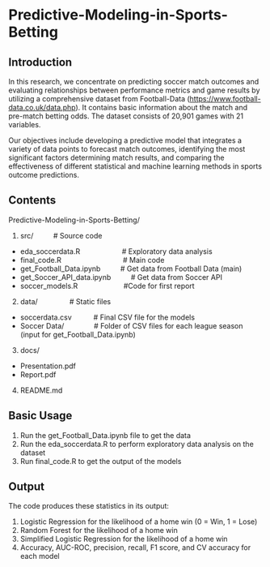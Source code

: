 # Predictive-Modeling-in-Sports-Betting


## Introduction
In this research, we concentrate on predicting soccer match outcomes and evaluating relationships between performance metrics and game results by utilizing a comprehensive dataset from Football-Data (https://www.football-data.co.uk/data.php). It contains basic information about the match and pre-match betting odds. The dataset consists of 20,901 games with 21 variables.

Our objectives include developing a predictive model that integrates a variety of data points to forecast match outcomes, identifying the most significant factors determining match results, and comparing the effectiveness of different statistical and machine learning methods in sports outcome predictions.

## Contents
Predictive-Modeling-in-Sports-Betting/  
1. src/&nbsp;&nbsp;&nbsp;&nbsp;&nbsp;&nbsp;&nbsp;&nbsp;&nbsp;&nbsp;# Source code
- eda_soccerdata.R&nbsp;&nbsp;&nbsp;&nbsp;&nbsp;&nbsp;&nbsp;&nbsp;&nbsp;&nbsp;&nbsp;&nbsp;&nbsp;&nbsp;&nbsp;&nbsp;&nbsp;&nbsp;&nbsp;&nbsp;&nbsp;# Exploratory data analysis
- final_code.R&nbsp;&nbsp;&nbsp;&nbsp;&nbsp;&nbsp;&nbsp;&nbsp;&nbsp;&nbsp;&nbsp;&nbsp;&nbsp;&nbsp;&nbsp;&nbsp;&nbsp;&nbsp;&nbsp;&nbsp;&nbsp;&nbsp;&nbsp;&nbsp;&nbsp;&nbsp;&nbsp;&nbsp;&nbsp;&nbsp;&nbsp;# Main code
- get_Football_Data.ipynb&nbsp;&nbsp;&nbsp;&nbsp;&nbsp;&nbsp;&nbsp;&nbsp;&nbsp;&nbsp;# Get data from Football Data (main)
- get_Soccer_API_data.ipynb&nbsp;&nbsp;&nbsp;&nbsp;&nbsp;&nbsp;&nbsp;&nbsp;&nbsp;&nbsp;# Get data from Soccer API
- soccer_models.R&nbsp;&nbsp;&nbsp;&nbsp;&nbsp;&nbsp;&nbsp;&nbsp;&nbsp;&nbsp;&nbsp;&nbsp;&nbsp;&nbsp;&nbsp;&nbsp;&nbsp;&nbsp;&nbsp;&nbsp;&nbsp;&nbsp;&nbsp;#Code for first report
2. data/&nbsp;&nbsp;&nbsp;&nbsp;&nbsp;&nbsp;&nbsp;&nbsp;&nbsp;&nbsp;&nbsp;&nbsp;&nbsp;&nbsp;&nbsp; # Static files
- soccerdata.csv&nbsp;&nbsp;&nbsp;&nbsp;&nbsp;&nbsp;&nbsp;&nbsp;&nbsp;&nbsp;&nbsp;# Final CSV file for the models
- Soccer Data/&nbsp;&nbsp;&nbsp;&nbsp;&nbsp;&nbsp;&nbsp;&nbsp;&nbsp;&nbsp;&nbsp;&nbsp;&nbsp;&nbsp;&nbsp;# Folder of CSV files for each league season (input for get_Football_Data.ipynb)
3. docs/
- Presentation.pdf
- Report.pdf
4. README.md

## Basic Usage
1. Run the get_Football_Data.ipynb file to get the data
2. Run the eda_soccerdata.R to perform exploratory data analysis on the dataset
3. Run final_code.R to get the output of the models

## Output
The code produces these statistics in its output:
1. Logistic Regression for the likelihood of a home win (0 = Win, 1 = Lose)
2. Random Forest for the likelihood of a home win
3. Simplified Logistic Regression for the likelihood of a home win
4. Accuracy, AUC-ROC, precision, recall, F1 score, and CV accuracy for each model
